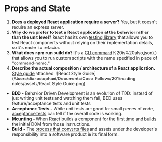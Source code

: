 # Props and State
 1. **Does a deployed React application require a server?** Yes, but it doesn't require an express server.
 1. **Why do we prefer to test a React application at the behavior rather than the unit level?** React has its own [testing library](https://reactjs.org/docs/testing.html) that allows you to test React components without relying on their implementation details, so it's easier to refactor.
 1. **What does npm run build do?** It's a [CLI command](https://stackoverflow.com/questions/43664200/what-is-the-difference-between-npm-install-and-npm-run-build#:~:text=npm%20run%20build%20)%20is%20also,json).) that allows you to run custom scripts with the name specified in place of "command-name."
 1. **Describe the actual composition / architecture of a React application.** [Style guide](https://hackernoon.com/how-to-structure-your-react-app-98c48e102aad) attached. 
 ![React Style Guide](/Users/dianestephani/Documents/Code-Fellows/201/reading-notes/assets/React Style Guide.png) 

 - **BDD -** Behavior Driven Development is an [evolution of TDD](https://automationpanda.com/2019/03/19/what-is-bdd-and-how-do-we-practice-it/): instead of just writing unit tests and watching them fail, BDD uses feature/acceptance tests and unit tests.
 - **Acceptance Tests -** While unit tests are good for small pieces of code, [acceptance tests](https://stackoverflow.com/questions/4139095/unit-tests-vs-acceptance-tests) can tell if the overall code is working.
 - **Mounting -** When React builds a component for the first time and [builds the initial DOM](https://reacttraining.com/blog/mount-vs-render/#:~:text=Here's%20a%20brief%20tldr%3B,initial%20DOM%20from%20those%20instructions.) from those instructions.
 - **Build -** The [process that converts files](https://www.agilealliance.org/glossary/automated-build/#:~:text=In%20the%20context%20of%20software,(such%20as%20jar%2C%20zip)) and assets under the developer's responsibility into a software product in its final form.